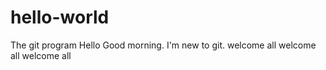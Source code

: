# hello-world
The git program
Hello Good morning. I'm new to git.
welcome all 
welcome all 
welcome all 

